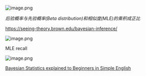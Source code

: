 ![image.png](https://i.loli.net/2020/01/14/UrCKEOn6DuXwdIL.png)



*后验概率与先验概率(Beta distribution)和相似度(MLE)的乘积成正比*



https://seeing-theory.brown.edu/bayesian-inference/



![image.png](https://i.loli.net/2020/01/14/QI453BDpgaZivc2.png)





MLE recall

![image.png](https://i.loli.net/2020/01/14/RpJxmaFH7y4NX1g.png)



[Bayesian Statistics explained to Beginners in Simple English](https://www.analyticsvidhya.com/blog/2016/06/bayesian-statistics-beginners-simple-english/)









